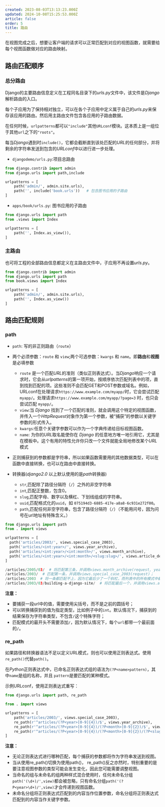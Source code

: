 ```yaml
---
created: 2023-08-03T13:13:23.000Z
updated: 2024-10-08T15:25:53.000Z
article: false
order: 5
title: 路由
---
```

在视图完成之后，想要让客户端的请求可以正常匹配到对应的视图函数，就需要给每个视图函数做对应的路由映射。

## 路由匹配顺序

### 总分路由

Django的主要路由信息定义在工程同名目录下的*urls.py*文件中，该文件是*Django*解析路由的入口。

每个子应用为了保持相对独立，可以在各个子应用中定义属于自己的*urls.py*来保存该应用的路由。然后用主路由文件包含各应用的子路由数据。

在任何时候，`urlpatterns`都可以`"include"`其他`URLconf`模块。这本质上是一组位于其他`url`之下的`"roots"`。

每当*Django*遇到时`include()`，它都会截断直到该处匹配的*URL*的任何部分，并将剩余的字符串发送到包含的*URLconf*中以进行进一步处理。

- `djangodemo/urls.py`:项目总路由

```python
from django.contrib import admin
from django.urls import path,include

urlpatterns = [
    path('admin/', admin.site.urls),
    path('', include('book.urls'))   # 包含图书应用的子路由	
]
```

- `apps/book/urls.py`: 图书应用的子路由

```python
from django.urls import path
from .views import Index

urlpatterns = [
    path('', Index.as_view()),
]
```

### 主路由

也可将工程的全部路由信息都定义在主路由文件中，子应用不再设置*urls.py*。

```python
from django.contrib import admin
from django.urls import path
from book.views import Index

urlpatterns = [
    path('admin/', admin.site.urls),
    path('', Index.as_view())
]
```

## 路由匹配规则

### path

- `path`: 写的非正则路由（`route`）
- 两个必须参数：`route` 和 `view`;两个可选参数：`kwargs` 和 `name`。即**路由**和**视图**是必填参数

  - `route` 是一个匹配*URL*的准则（类似正则表达式）。当*Django*响应一个请求时，它会从*urlpatterns*的第一项开始，按顺序依次匹配列表中的项，直到找到匹配的项。这些准则不会匹配GET和POST参数或域名。例如，URLconf在处理请求`https://www.example.com/myapp/`时，它会尝试匹配`myapp/`。处理请求`https://www.example.com/myapp/?page=3` 时，也只会尝试匹配 `myapp/`。
  - `view`:当 *Django* 找到了一个匹配的准则，就会调用这个特定的视图函数，并传入一个*HttpRequest*对象作为第一个参数，被“捕获”的参数以关键字参数的形式传入。
  - `kwargs`:任意个关键字参数可以作为一个字典传递给目标视图函数。
  - `name`: 为你的*URL*取名能使你在 *Django* 的任意地方唯一地引用它，尤其是在模板中。这个有用的特性允许你只改一个文件就能全局地修改某个*URL*模式
- 正则捕获到的参数都是字符串，所以如果函数需要用的其他数据类型，可以在函数中直接转换，也可以在路由中直接转换。
- 转换器(*django2.0* 以上默认使用的是*path*转换器)

  - `str`,匹配除了路径分隔符（`/`）之外的非空字符串
  - `int`,匹配正整数，包含0。
  - `slug`,匹配字母、数字以及横杠、下划线组成的字符串。
  - `uuid`,匹配格式化的`uuid`，如 `075194d3-6885-417e-a8a8-6c931e272f00`。
  - `path`,匹配任何非空字符串，包含了路径分隔符（`/`）（不能用问号，因为问号在url地址有特殊含义。）

```python
from django.urls import path
from . import views

urlpatterns = [
  path('articles/2003/', views.special_case_2003),
  path('articles/<int:year>/', views.year_archive),
  path('articles/<int:year>/<int:month>/', views.month_archive),
  path('articles/<int:year>/<int:month>/<slug:slug>/', views.article_detail),
]
```

```python
/articles/2005/03/  # 将匹配第三条，并调用views.month_archive(request, year=2005, month=3)；
/articles/2003/  # 匹配第一条，并调用views.special_case_2003(request)；
/articles/2003  # 将一条都匹配不上，因为它最后少了一个斜杠，而列表中的所有模式中都以斜杠结尾；
/articles/2003/03/building-a-django-site/  # 将匹配最后一个，并调用views.article_detail(request, year=2003, month=3, slug="building-a-django-site"
```

**注意：**

- 要捕获一段url中的值，需要使用尖括号，而不是之前的圆括号；
- 可以转换捕获到的值为指定类型，比如例子中的`int`。默认情况下，捕获到的结果保存为字符串类型，不包含`/`这个特殊字符；
- 匹配模式的最开头不需要添加`/`，因为默认情况下，每个`url`都带一个最前面的`/`。

### re_path

如果路径和转换器语法不足以定义URL模式，则也可以使用正则表达式。使用 `re_path()`代替`path()`。

在*Python*正则表达式中，已命名正则表达式组的语法为`(?P<name>pattern)`，其中`name`是组的名称，并且 `pattern`是要匹配的某种模式。

示例URLconf，使用正则表达式重写：

```python
from django.urls import path, re_path

from . import views

urlpatterns = [
    path('articles/2003/', views.special_case_2003),
    re_path(r'^articles/(?P<year>[0-9]{4})/$', views.year_archive),
    re_path(r'^articles/(?P<year>[0-9]{4})/(?P<month>[0-9]{2})/$', views.month_archive),
    re_path(r'^articles/(?P<year>[0-9]{4})/(?P<month>[0-9]{2})/(?P<slug>[\w-]+)/$', views.article_detail),
]
```

**注意：**

- 无论正则表达式进行哪种匹配，每个捕获的参数都将作为字符串发送到视图。
- 当从使用re_path()切换为使用path()， re_path()反之亦然时，特别重要的是要注意视图参数的类型可能会发生变化，因此您可能需要调整视图。
- 当命名的组与未命名的组两种样式混合使用时，任何未命名分组`path('(\d+)/',view)`都会被忽略，只有命名分组`path('(?P<year>\d+)/',view)`才会传递到视图函数。
- 未命名分组将正则表达式匹配到的内容当作位置参数，命名分组将正则表达式匹配到的内容当作关键字参数。
